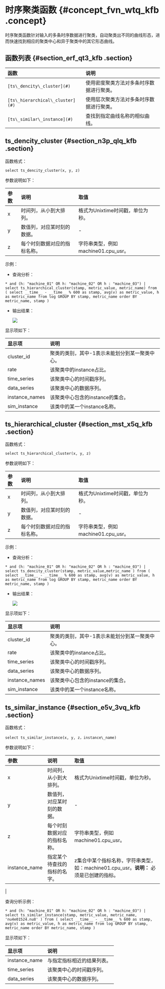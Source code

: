 # 时序聚类函数 {#concept_fvn_wtq_kfb .concept}

时序聚类函数针对输入的多条时序数据进行聚类，自动聚类出不同的曲线形态，进而快速找到相应的聚类中心和异于聚类中的其它形态曲线。

## 函数列表 {#section_erf_qt3_kfb .section}

|函数|说明|
|:-|:-|
|`[ts\_dencity\_cluster](#)`|使用密度聚类方法对多条时序数据进行聚类。|
|`[ts\_hierarchical\_cluster](#)`|使用层次聚类方法对多条时序数据进行聚类。|
|`[ts\_similar\_instance](#)`|查找到指定曲线名称的相似曲线。|

## ts\_dencity\_cluster {#section_n3p_qlq_kfb .section}

函数格式：

```
select ts_dencity_cluster(x, y, z) 
```

参数说明如下：

|参数|说明|取值|
|:-|:-|:-|
|x|时间列，从小到大排列。|格式为Unixtime时间戳，单位为秒。|
|y|数值列，对应某时刻的数据。|-|
|z|每个时刻数据对应的指标名称。|字符串类型，例如machine01.cpu\_usr。|

示例：

-   查询分析：

```
* and (h: "machine_01" OR h: "machine_02" OR h : "machine_03") | select ts_hierarchical_cluster(stamp, metric_value, metric_name) from ( select __time__ - __time__ % 600 as stamp, avg(v) as metric_value, h as metric_name from log GROUP BY stamp, metric_name order BY metric_name, stamp )
```

-   输出结果：

    ![](http://static-aliyun-doc.oss-cn-hangzhou.aliyuncs.com/assets/img/23359/153926609513558_zh-CN.png)


显示项如下：

|显示项|说明|
|:--|:-|
|cluster\_id|聚类的类别，其中-1表示未能划分到某一聚类中心。|
|rate|该聚类中的instance占比。|
|time\_series|该聚类中心的时间戳序列。|
|data\_series|该聚类中心的数据序列。|
|instance\_names|该聚类中心包含的instance的集合。|
|sim\_instance|该类中的某一个instance名称。|

## ts\_hierarchical\_cluster {#section_mst_x5q_kfb .section}

函数格式：

```
select ts_hierarchical_cluster(x, y, z) 
```

参数说明如下：

|参数|说明|取值|
|:-|:-|:-|
|x|时间列，从小到大排列。|格式为Unixtime时间戳，单位为秒。|
|y|数值列，对应某时刻的数据。|-|
|z|每个时刻数据对应的指标名称。|字符串类型，例如machine01.cpu\_usr。|

示例：

-   查询分析：

```
* and (h: "machine_01" OR h: "machine_02" OR h : "machine_03") | select ts_dencity_cluster(stamp, metric_value,metric_name ) from ( select __time__ - __time__ % 600 as stamp, avg(v) as metric_value, h as metric_name from log GROUP BY stamp, metric_name order BY metric_name, stamp ) 
```

-   输出结果：

    ![](http://static-aliyun-doc.oss-cn-hangzhou.aliyuncs.com/assets/img/23359/153926609513559_zh-CN.png)


显示项如下：

|显示项|说明|
|:--|:-|
|cluster\_id|聚类的类别，其中-1表示未能划分到某一聚类中心。|
|rate|该聚类中的instance占比。|
|time\_series|该聚类中心的时间戳序列。|
|data\_series|该聚类中心的数据序列。|
|instance\_names|该聚类中心包含的instance的集合。|
|sim\_instance|该类中的某一个instance名称。|

## ts\_similar\_instance {#section_e5v_3vq_kfb .section}

函数格式：

```
select ts_similar_instance(x, y, z，instance\_name) 
```

参数说明如下：

|参数|说明|取值|
|:-|:-|:-|
|x|时间列，从小到大排列。|格式为Unixtime时间戳，单位为秒。|
|y|数值列，对应某时刻的数据。|-|
|z|每个时刻数据对应的指标名称。|字符串类型，例如machine01.cpu\_usr。|
|instance\_name|指定某个待查找的指标的名字。|z集合中某个指标名称，字符串类型，如：machine01.cpu\_usr。**说明：** 必须是已创建的指标。

|

查询分析示例：

```
* and (h: "machine_01" OR h: "machine_02" OR h : "machine_03") | select ts_similar_instance(stamp, metric_value, metric_name, 'nu4e01524.nu8' ) from ( select __time__ - __time__ % 600 as stamp, avg(v) as metric_value, h as metric_name from log GROUP BY stamp, metric_name order BY metric_name, stamp )
```

显示项如下：

|显示项|说明|
|:--|:-|
|instance\_name|与指定指标相近的结果列表。|
|time\_series|该聚类中心的时间戳序列。|
|data\_series|该聚类中心的数据序列。|

